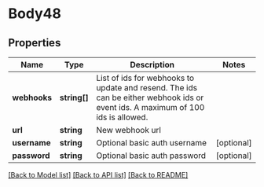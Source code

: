# Body48

## Properties
Name | Type | Description | Notes
------------ | ------------- | ------------- | -------------
**webhooks** | **string[]** | List of ids for webhooks to update and resend. The ids can be either webhook ids or event ids. A maximum of 100 ids is allowed. | 
**url** | **string** | New webhook url | 
**username** | **string** | Optional basic auth username | [optional] 
**password** | **string** | Optional basic auth password | [optional] 

[[Back to Model list]](../README.md#documentation-for-models) [[Back to API list]](../README.md#documentation-for-api-endpoints) [[Back to README]](../README.md)


